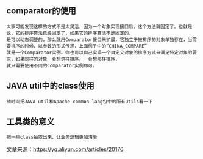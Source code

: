 ## comparator的使用
    大家可能发现这样的方式不是太灵活，因为一个对象实现接口后，这个方法就固定了。也就是说，它的排序算法已经固定了，如果它的排序算法不是固定的，
    是可以动态调整的，那么就用Comparator接口来扩展，它独立于被排序的对象单独存在，当需要排序的时候，以参数的形式传递，上面例子中的“CHINA_COMPARE”
    就是一个Comparator实例。你也可以自己实现一个自定义对象的排序方式来满足特定对象的要求，如果同样的对象一会想这样排序，一会想那样排序，
    就只需要使用不同的Comparator实例即可。

## JAVA util中的class使用
    抽时间把JAVA util和Apache common lang包中的所有Utils看一下
    
## 工具类的意义
    把一些class抽取出来，让业务逻辑更加清晰

文章来源：https://yq.aliyun.com/articles/20176